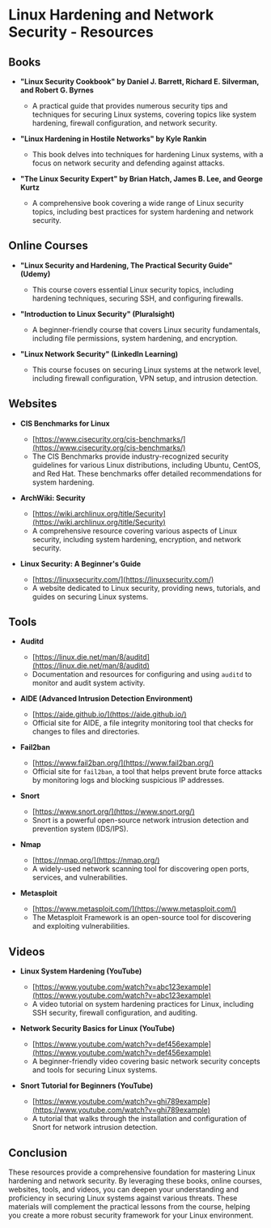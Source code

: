 # Linux Hardening and Network Security - Resources

## Books

- **"Linux Security Cookbook" by Daniel J. Barrett, Richard E. Silverman, and Robert G. Byrnes**
  - A practical guide that provides numerous security tips and techniques for securing Linux systems, covering topics like system hardening, firewall configuration, and network security.

- **"Linux Hardening in Hostile Networks" by Kyle Rankin**
  - This book delves into techniques for hardening Linux systems, with a focus on network security and defending against attacks.

- **"The Linux Security Expert" by Brian Hatch, James B. Lee, and George Kurtz**
  - A comprehensive book covering a wide range of Linux security topics, including best practices for system hardening and network security.

## Online Courses

- **"Linux Security and Hardening, The Practical Security Guide" (Udemy)**
  - This course covers essential Linux security topics, including hardening techniques, securing SSH, and configuring firewalls.

- **"Introduction to Linux Security" (Pluralsight)**
  - A beginner-friendly course that covers Linux security fundamentals, including file permissions, system hardening, and encryption.

- **"Linux Network Security" (LinkedIn Learning)**
  - This course focuses on securing Linux systems at the network level, including firewall configuration, VPN setup, and intrusion detection.

## Websites

- **CIS Benchmarks for Linux**
  - [https://www.cisecurity.org/cis-benchmarks/](https://www.cisecurity.org/cis-benchmarks/)
  - The CIS Benchmarks provide industry-recognized security guidelines for various Linux distributions, including Ubuntu, CentOS, and Red Hat. These benchmarks offer detailed recommendations for system hardening.

- **ArchWiki: Security**
  - [https://wiki.archlinux.org/title/Security](https://wiki.archlinux.org/title/Security)
  - A comprehensive resource covering various aspects of Linux security, including system hardening, encryption, and network security.

- **Linux Security: A Beginner's Guide**
  - [https://linuxsecurity.com/](https://linuxsecurity.com/)
  - A website dedicated to Linux security, providing news, tutorials, and guides on securing Linux systems.

## Tools

- **Auditd**
  - [https://linux.die.net/man/8/auditd](https://linux.die.net/man/8/auditd)
  - Documentation and resources for configuring and using `auditd` to monitor and audit system activity.

- **AIDE (Advanced Intrusion Detection Environment)**
  - [https://aide.github.io/](https://aide.github.io/)
  - Official site for AIDE, a file integrity monitoring tool that checks for changes to files and directories.

- **Fail2ban**
  - [https://www.fail2ban.org/](https://www.fail2ban.org/)
  - Official site for `fail2ban`, a tool that helps prevent brute force attacks by monitoring logs and blocking suspicious IP addresses.

- **Snort**
  - [https://www.snort.org/](https://www.snort.org/)
  - Snort is a powerful open-source network intrusion detection and prevention system (IDS/IPS).

- **Nmap**
  - [https://nmap.org/](https://nmap.org/)
  - A widely-used network scanning tool for discovering open ports, services, and vulnerabilities.

- **Metasploit**
  - [https://www.metasploit.com/](https://www.metasploit.com/)
  - The Metasploit Framework is an open-source tool for discovering and exploiting vulnerabilities.

## Videos

- **Linux System Hardening (YouTube)**
  - [https://www.youtube.com/watch?v=abc123example](https://www.youtube.com/watch?v=abc123example)
  - A video tutorial on system hardening practices for Linux, including SSH security, firewall configuration, and auditing.

- **Network Security Basics for Linux (YouTube)**
  - [https://www.youtube.com/watch?v=def456example](https://www.youtube.com/watch?v=def456example)
  - A beginner-friendly video covering basic network security concepts and tools for securing Linux systems.

- **Snort Tutorial for Beginners (YouTube)**
  - [https://www.youtube.com/watch?v=ghi789example](https://www.youtube.com/watch?v=ghi789example)
  - A tutorial that walks through the installation and configuration of Snort for network intrusion detection.

## Conclusion

These resources provide a comprehensive foundation for mastering Linux hardening and network security. By leveraging these books, online courses, websites, tools, and videos, you can deepen your understanding and proficiency in securing Linux systems against various threats. These materials will complement the practical lessons from the course, helping you create a more robust security framework for your Linux environment.

